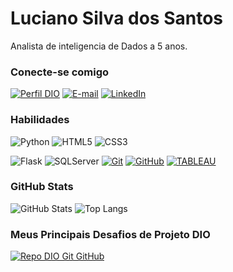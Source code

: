 # Luciano Silva dos Santos

Analista de inteligencia de Dados a 5 anos.

### Conecte-se comigo

[![Perfil DIO](https://img.shields.io/badge/-Meu%20Perfil%20na%20DIO-30A3DC?style=for-the-badge)](https://web.dio.me/users/lucianooficial2_silva)
[![E-mail](https://img.shields.io/badge/-Email-000?style=for-the-badge&logo=microsoft-outlook&logoColor=E94D5F)](mailto:lucianooficialsilva3@gmail.com)
[![LinkedIn](https://img.shields.io/badge/-LinkedIn-000?style=for-the-badge&logo=linkedin&logoColor=30A3DC)](https://www.linkedin.com/in/lucianosantoss/)

### Habilidades

![Python](https://img.shields.io/badge/PYTHON-000?style=for-the-badge&logo=python&logoColor=30A3DC)
![HTML5](https://img.shields.io/badge/HTML-000?style=for-the-badge&logo=html5&logoColor=30A3DC)
![CSS3](https://img.shields.io/badge/CSS3-000?style=for-the-badge&logo=css3&logoColor=E94D5F)

![Flask](https://img.shields.io/badge/FLASK-000?style=for-the-badge&logo=flask&logoColor=30A3DC)
![SQLServer](https://img.shields.io/badge/SQLServer-000?style=for-the-badge&logo=microsoftsqlserver&logoColor=E94D5F)
[![Git](https://img.shields.io/badge/Git-000?style=for-the-badge&logo=git&logoColor=E94D5F)](https://git-scm.com/doc)
[![GitHub](https://img.shields.io/badge/GitHub-000?style=for-the-badge&logo=github&logoColor=30A3DC)](https://docs.github.com/)
[![TABLEAU](https://img.shields.io/badge/TABLEAU-000?style=for-the-badge&logo=tableau&logoColor=E94D5F)](https://git-scm.com/doc)


### GitHub Stats

![GitHub Stats](https://github-readme-stats.vercel.app/api?username=LucianoSilvaS&theme=transparent&bg_color=000&border_color=30A3DC&show_icons=true&icon_color=30A3DC&title_color=E94D5F&text_color=FFF)
![Top Langs](https://github-readme-stats-git-masterrstaa-rickstaa.vercel.app/api/top-langs/?username=LucianoSilvaS&layout=compact&bg_color=000&border_color=30A3DC&title_color=E94D5F&text_color=FFF)

### Meus Principais Desafios de Projeto DIO


[![Repo DIO Git GitHub](https://github-readme-stats.vercel.app/api/pin/?username=LucianoSilvaS&repo=dio-lab-open-source&bg_color=000&border_color=30A3DC&show_icons=true&icon_color=30A3DC&title_color=E94D5F&text_color=FFF)](https://github.com/LucianoSilvaS/dio-lab-open-source)

